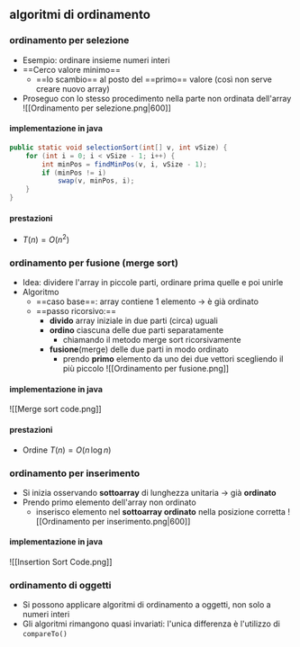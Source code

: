 ## algoritmi di ordinamento
### ordinamento per selezione
- Esempio: ordinare insieme numeri interi
- ==Cerco valore minimo==
	- ==lo scambio== al posto del ==primo== valore (così non serve creare nuovo array)
- Proseguo con lo stesso procedimento nella parte non ordinata dell'array
![[Ordinamento per selezione.png|600]]

#### implementazione in java
```java
public static void selectionSort(int[] v, int vSize) {
	for (int i = 0; i < vSize - 1; i++) {
		int minPos = findMinPos(v, i, vSize - 1);
		if (minPos != i)
			swap(v, minPos, i);
	}
}
```

#### prestazioni
- $T(n)=O(n^2)$

### ordinamento per fusione (merge sort)
- Idea: dividere l'array in piccole parti, ordinare prima quelle e poi unirle
- Algoritmo
	- ==caso base==: array contiene 1 elemento -> è già ordinato
	- ==passo ricorsivo:==
		- **divido** array iniziale in due parti (circa) uguali
		- **ordino** ciascuna delle due parti separatamente
			- chiamando il metodo merge sort ricorsivamente
		- **fusione**(merge) delle due parti in modo ordinato
			- prendo **primo** elemento da uno dei due vettori scegliendo il più piccolo
![[Ordinamento per fusione.png]]

#### implementazione in java
![[Merge sort code.png]]
#### prestazioni
- Ordine $T(n)=O(n \, \log n)$

### ordinamento per inserimento
- Si inizia osservando **sottoarray** di lunghezza unitaria -> già **ordinato**
- Prendo primo elemento dell'array non ordinato
	- inserisco elemento nel **sottoarray ordinato** nella posizione corretta
![[Ordinamento per inserimento.png|600]]
#### implementazione in java
![[Insertion Sort Code.png]]



### ordinamento di oggetti
- Si possono applicare algoritmi di ordinamento a oggetti, non solo a numeri interi
- Gli algoritmi rimangono quasi invariati: l'unica differenza è l'utilizzo di ```compareTo()```

